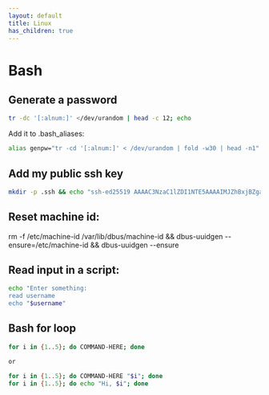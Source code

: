 ```yaml
---
layout: default
title: Linux
has_children: true
---
```


# Bash

## Generate a password

```bash
tr -dc '[:alnum:]' </dev/urandom | head -c 12; echo
```

Add it to .bash_aliases:

```bash
alias genpw="tr -cd '[:alnum:]' < /dev/urandom | fold -w30 | head -n1"
```


## Add my public ssh key
```bash
mkdir -p .ssh && echo "ssh-ed25519 AAAAC3NzaC1lZDI1NTE5AAAAIMJZhBxjBZgaU5JQWaS2smXC9IFS46jR5jVdDYHyq8DS" >> .ssh/authorized_keys && chmod 600 .ssh/authorized_keys
```

## Reset machine id:
rm -f /etc/machine-id /var/lib/dbus/machine-id && dbus-uuidgen --ensure=/etc/machine-id && dbus-uuidgen --ensure


## Read input in a script:

```bash
echo "Enter something:
read username
echo "$username"
```

## Bash for loop
```bash
for i in {1..5}; do COMMAND-HERE; done

or

for i in {1..5}; do COMMAND-HERE "$i"; done
for i in {1..5}; do echo "Hi, $i"; done

```

